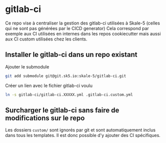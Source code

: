 # gitlab-ci

Ce repo vise à centraliser la gestion des gitlab-ci utilisées à Skale-5 (celles qui ne sont pas générées par le CICD generator)
Cela correspond par exemple aux CI utilisées en internes dans les repos cookiecutter mais aussi aux CI custom utilisées chez les clients.

## Installer le gitlab-ci dans un repo existant

Ajouter le submodule

```bash
git add submodule git@git.sk5.io:skale-5/gitlab-ci.git
```

Créer un lien avec le fichier gitlab-ci voulu

```bash
ln -s gitlab-ci/gitlab-ci.XXXXX.yml .gitlab-ci.custom.yml
```


## Surcharger le gitlab-ci sans faire de modifications sur le repo

Les dossiers `custom/` sont ignorés par git et sont automatiquement inclus dans tous les templates. Il est donc possible d'y ajouter des CI spécifiques.
